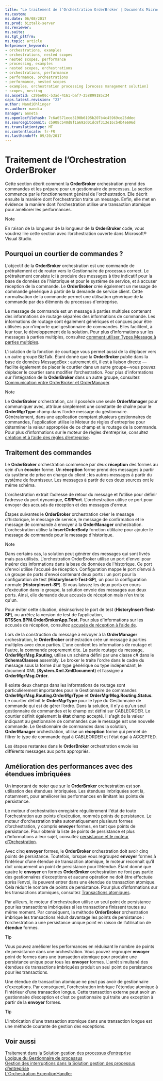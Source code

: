 ```yaml
---
title: "Le traitement de l’Orchestration OrderBroker | Documents Microsoft"
ms.custom: 
ms.date: 06/08/2017
ms.prod: biztalk-server
ms.reviewer: 
ms.suite: 
ms.tgt_pltfrm: 
ms.topic: article
helpviewer_keywords:
- orchestrations, examples
- orchestrations, nested scopes
- nested scopes, performance
- processing, examples
- nested scopes, orchestrations
- orchestrations, performance
- performance, orchestrations
- performance, nested scopes
- examples, orchestration processing [process management solution]
- scopes, nesting
ms.assetid: c296e00c-b3ad-4161-baf7-258899185c34
caps.latest.revision: "23"
author: MandiOhlinger
ms.author: mandia
manager: anneta
ms.openlocfilehash: 7c6a6571ece3190b6195b207b4c45969ce25ddec
ms.sourcegitcommit: cb908c540d8f1a692d01dc8f313e16cb4b4e696d
ms.translationtype: MT
ms.contentlocale: fr-FR
ms.lasthandoff: 09/20/2017
---
```

# <a name="processing-in-the-orderbroker-orchestration"></a>Traitement de l’Orchestration OrderBroker
Cette section décrit comment la **OrderBroker** orchestration prend des commandes et les prépare pour un gestionnaire de processus. La section commence par le fonctionnement général de l'orchestration. Elle décrit ensuite la manière dont l'orchestration traite un message. Enfin, elle met en évidence la manière dont l'orchestration utilise une transaction atomique pour améliorer les performances.  
  
> [!NOTE]
>  En raison de la longueur de la longueur de la **OrderBroker** code, vous voudrez lire cette section avec l’orchestration ouverte dans Microsoft® Visual Studio.  
  
## <a name="why-an-order-broker"></a>Pourquoi un courtier de commandes ?  
 L’objectif de la **OrderBroker** orchestration est une commande de prétraitement et de router vers le Gestionnaire de processus correct. Le prétraitement consiste ici à produire des messages à titre indicatif pour la base de données de l'historique et pour le système de service, et à accuser réception de la commande. Le **OrderBroker** crée également un message de commande générique à partir de la demande de service client. Cette normalisation de la commande permet une utilisation générique de la commande par des éléments du processus d'entreprise.  
  
 Le message de commande est un message à parties multiples contenant des informations de routage séparées des informations de commande. Les informations de routage sont également génériques et conçues pour être utilisées par n'importe quel gestionnaire de commandes. Elles facilitent, à leur tour, le développement de la solution. Pour plus d’informations sur les messages à parties multiples, consultez [comment utiliser Types Message à parties multiples](../core/how-to-use-multi-part-message-types.md).  
  
 L'isolation de la fonction de courtage vous permet aussi de la déplacer vers un autre groupe BizTalk. Étant donné que la **OrderBroker** publie dans la base de données MessageBox : autrement dit, il est à liaison directe — facilite également de placer le courtier dans un autre groupe--vous pouvez déplacer le courtier sans modifier l’orchestration. Pour plus d’informations sur l’intégration de la **OrderBroker** dans un autre groupe, consultez [Communication entre OrderBroker et OrderManager](../core/communication-between-orderbroker-and-ordermanager.md).  
  
> [!NOTE]
>  Le **OrderBroker** orchestration, car il possède une seule **OrderManager** pour communiquer avec, attribue simplement une constante de chaîne pour le **OrderMgrType** champ dans l’ordre message du gestionnaire. Généralement, dans une application comptant plusieurs gestionnaires de commandes, l'application utilise le Moteur de règles d'entreprise pour déterminer la valeur appropriée de ce champ et le routage de la commande. Pour plus d’informations sur le moteur de règles d’entreprise, consultez [création et à l’aide des règles d’entreprise](../core/creating-and-using-business-rules.md).  
  
## <a name="order-processing"></a>Traitement des commandes  
 Le **OrderBroker** orchestration commence par deux **réception** des formes au sein d’un **écouter** forme. Un **réception** forme prend des messages à partir du système de prise en charge du client ; les autres messages à partir du système de fournisseur. Les messages à partir de ces deux sources ont le même schéma.  
  
 L’orchestration extrait l’adresse de retour du message et l’utilise pour définir l’adresse du port dynamique, **CSRPort**. L'orchestration utilise ce port pour envoyer des accusés de réception et des messages d'erreur.  
  
 Étapes suivantes le **OrderBroker** orchestration créer le message d’historique, le message de service, le message de confirmation et le message de commande à envoyer à la **OrderManager** orchestration. L’orchestration utilise la **InsertOrderBody** fonction utilitaire pour ajouter le message de commande pour le message d’historique.  
  
> [!NOTE]
>  Dans certains cas, la solution peut générer des messages qui sont livrés mais pas utilisés. L'orchestration OrderBroker utilise un port d'envoi pour insérer des informations dans la base de données de l'historique. Ce port d'envoi utilise l'accusé de réception. Configuration mappe le port d’envoi à un groupe de ports d’envoi contenant deux ports : un port pour la configuration de test (**HistoryInsert-Test-SP**), un pour la configuration normale (**HistoryInsert-SP**). Si vous laissez les deux ports en cours d'exécution dans le groupe, la solution envoie des messages aux deux ports. Ainsi, elle demande deux accusés de réception mais n'en traite qu'un.  
>   
>  Pour éviter cette situation, désinscrivez le port de test (**HistoryInsert-Test-SP**), ou arrêtez la version de test de l’application, **BTSScn.BPM.OrderBrokerApp.Test**. Pour plus d’informations sur les accusés de réception, consultez [accusés de réception à l’aide de](../core/using-acknowledgments.md).  
  
 Lors de la construction du message à envoyer à la **OrderManager** orchestration, le **OrderBroker** orchestration crée un message à parties multiples avec deux parties. L'une contient les informations de routage et l'autre, la commande proprement dite. La partie routage du message, **OrderMgrMsg.Routing**, utilise un schéma défini par une classe c# dans le **SchemaClasses** assembly. Le broker le traite l’ordre dans le cadre du message sous la forme d’un type générique ou type indépendant, le document XML (**System.Xml.XmlDocument**) et l’assigne à **OrderMgrMsg.Order**.  
  
 Il existe deux champs dans les informations de routage sont particulièrement importantes pour le Gestionnaire de commandes **OrderMgrMsg.Routing.OrderMgrType** et **OrderMgrMsg.Routing.Status**. Le courtier définit le **OrderMgrType** pour le type du Gestionnaire de commande qui est de gérer l’ordre. Dans la solution, il n'y a qu'un seul gestionnaire de commandes et le champ est défini sur CABLEORDER. Le courtier définit également la **état** champ accepté. Il s'agit de la valeur indiquant au gestionnaire de commandes que le message est une nouvelle commande. Le Gestionnaire de commandes dans la solution, **OrderManager** orchestration, utilise un **réception** forme qui permet de filtrer le type de commande égal à CABLEORDER et l’état égal à ACCEPTED.  
  
 Les étapes restantes dans le **OrderBroker** orchestration envoie les différents messages aux ports appropriés.  
  
## <a name="improving-performance-with-nested-scopes"></a>Amélioration des performances avec des étendues imbriquées  
 Un important de noter que sur le **OrderBroker** orchestration est son utilisation des étendues imbriquées. Les étendues imbriquées sont là, notamment, pour améliorer les performances en limitant les points de persistance.  
  
 Le moteur d'orchestration enregistre régulièrement l'état de toute l'orchestration aux points d'exécution, nommés points de persistance. Le moteur d’orchestration traite automatiquement plusieurs formes d’orchestration, y compris **envoyer** formes, en tant que points de persistance. Pour obtenir la liste de points de persistance et plus d’informations à leur sujet, consultez [persistance et le moteur d’Orchestration](../core/persistence-and-the-orchestration-engine.md).  
  
 Avec cinq **envoyer** formes, le **OrderBroker** orchestration doit avoir cinq points de persistance. Toutefois, lorsque vous regroupez **envoyer** formes à l’intérieur d’une étendue de transaction atomique, le moteur reconnaît qu’il doit uniquement un point de persistance pour l’étendue. Étant donné que quatre le **envoyer** en formes **OrderBroker** orchestration ne font pas partie des gestionnaires d’exceptions et aucune opération ne doit être effectuée après l’envoi, ils peuvent entrer dans une étendue de transaction atomique. Cela réduit le nombre de points de persistance. Pour plus d’informations sur les transactions atomiques, consultez [Transactions atomiques](../core/atomic-transactions.md).  
  
 Par ailleurs, le moteur d'orchestration utilise un seul point de persistance pour les transactions imbriquées si les transactions finissent toutes au même moment. Par conséquent, la méthode **OrderBroker** orchestration imbrique les transactions réduit davantage les points de persistance : l’orchestration a une persistance unique point en raison de l’utilisation de **étendue** formes.  
  
> [!TIP]
>  Vous pouvez améliorer les performances en réduisant le nombre de points de persistance dans une orchestration. Vous pouvez regrouper **envoyer** point de formes dans une transaction atomique pour produire une persistance unique pour tous les **envoyer** formes. L'arrêt simultané des étendues de transactions imbriquées produit un seul point de persistance pour les transactions.  
  
 Une étendue de transaction atomique ne peut pas avoir de gestionnaire d'exceptions. Par conséquent, l'orchestration imbrique l'étendue atomique à l'intérieur d'une transaction longue. Cette transaction externe peut avoir un gestionnaire d’exception et c’est ce gestionnaire qui traite une exception à partir de la **envoyer** formes.  
  
> [!TIP]
>  L'imbrication d'une transaction atomique dans une transaction longue est une méthode courante de gestion des exceptions.  
  
## <a name="see-also"></a>Voir aussi  
 [Traitement dans la Solution gestion des processus d’entreprise](../core/processing-in-the-business-process-management-solution.md)   
 [Logique du Gestionnaire de processus](../core/process-manager-logic.md)   
 [Gestion des interruptions dans la Solution gestion des processus d’entreprise](../core/interrupt-handling-in-the-business-process-management-solution.md)   
 [L’Orchestration ExceptionHandler](../core/the-exceptionhandler-orchestration.md)